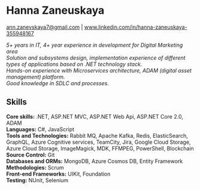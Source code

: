 # Hanna Zaneuskaya
ann.zanevskaya7@gmail.com | www.linkedin.com/in/hanna-zaneuskaya-355948167

*5+ years in IT, 4+ year experience in development for Digital Marketing area <br/>
Solution and subsystems design, implementation experience of different types of applications based on .NET technology stack. <br/>
Hands-on experience with Microservices architecture, ADAM (digital asset management) platform. <br/>
Good knowledge in SDLC and processes.*

## Skills
**Core skills:** .NET, ASP.NET MVC, ASP.NET Web Api, ASP.NET Core 2.0, ADAM <br/>
**Languages:** C#,  JavaScript <br/>
**Tools and Technologies:** Rabbit MQ, Apache Kafka, Redis, ElasticSearch, GraphQL, Azure Cognitive services, TeamCity, Jira, Google Cloud Storage, Azure Cloud Storage, ImageMagick, MDK, FFMPEG, PowerShell, Blockchain <br/>
**Source Control:** Git <br/>
**Databases and ORMs:** MongoDB, Azure Cosmos DB, Entity Framework <br/>
**Methodologies:** Scrum <br/>
**Front-end Frameworks:** UIKit, Foundation <br/>
**Testing:** NUnit, Selenium <br/>
